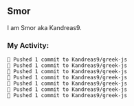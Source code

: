 ## Smor

I am Smor aka Kandreas9.

### My Activity:

```
🚀 Pushed 1 commit to Kandreas9/greek-js
🚀 Pushed 1 commit to Kandreas9/greek-js
🚀 Pushed 1 commit to Kandreas9/greek-js
🚀 Pushed 1 commit to Kandreas9/greek-js
🚀 Pushed 1 commit to Kandreas9/greek-js
🚀 Pushed 1 commit to Kandreas9/greek-js
🚀 Pushed 1 commit to Kandreas9/greek-js
```
